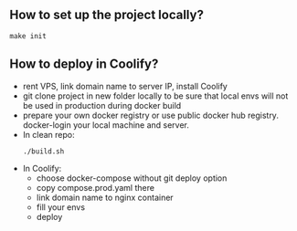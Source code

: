 ## How to set up the project locally?

```
make init
```

## How to deploy in Coolify?
- rent VPS, link domain name to server IP, install Coolify
- git clone project in new folder locally to be sure that local envs will not be used in production during docker build
- prepare your own docker registry or use public docker hub registry. docker-login your local machine and server.
- In clean repo:
    ```
    ./build.sh
    ```
- In Coolify:
  - choose docker-compose without git deploy option
  - copy compose.prod.yaml there
  - link domain name to nginx container
  - fill your envs
  - deploy
